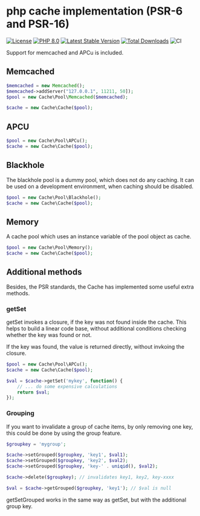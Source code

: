 # php cache implementation (PSR-6 and PSR-16)

[![License](https://img.shields.io/badge/license-BSD-blue.svg)](https://opensource.org/licenses/BSD-3-Clause)
[![PHP 8.0](https://img.shields.io/badge/php-8.0-yellow.svg)](http://www.php.net)
[![Latest Stable Version](https://img.shields.io/packagist/v/mbretter/stk-cache.svg)](https://packagist.org/packages/mbretter/stk-cache)
[![Total Downloads](https://img.shields.io/packagist/dt/mbretter/stk-cache.svg)](https://packagist.org/packages/mbretter/stk-cache)
![CI](https://github.com/mbretter/stk-cache/actions/workflows/ci.yml/badge.svg)

Support for memcached and APCu is included.

## Memcached

```php
$memcached = new Memcached();
$memcached->addServer("127.0.0.1", 11211, 50]);
$pool = new Cache\Pool\Memcached($memcached);

$cache = new Cache\Cache($pool);
```

## APCU

```php
$pool = new Cache\Pool\APCu();
$cache = new Cache\Cache($pool);
```

## Blackhole

The blackhole pool is a dummy pool, which does not do any caching. 
It can be used on a development environment, when caching should be disabled.
```php
$pool = new Cache\Pool\Blackhole();
$cache = new Cache\Cache($pool);
```

## Memory

A cache pool which uses an instance variable of the pool object as cache.

```php
$pool = new Cache\Pool\Memory();
$cache = new Cache\Cache($pool);
```

## Additional methods

Besides, the PSR standards, the Cache has implemented some useful extra methods. 

### getSet

getSet invokes a closure, if the key was not found inside the cache.
This helps to build a linear code base, without additional conditions checking whether the key was found or not.

If the key was found, the value is returned directly, without invkoing the closure.

```php
$pool = new Cache\Pool\APCu();
$cache = new Cache\Cache($pool);

$val = $cache->getSet('mykey', function() {
    // ... do some expensive calculations
    return $val;
});
```

### Grouping

If you want to invalidate a group of cache items, by only removing one key, this could be done by using the group feature.

```php
$groupkey = 'mygroup';

$cache->setGrouped($groupkey, 'key1', $val1);
$cache->setGrouped($groupkey, 'key2', $val2);
$cache->setGrouped($groupkey, 'key-' . uniqid(), $val2);

$cache->delete($groupkey); // invalidates key1, key2, key-xxxx

$val = $cache->getGrouped($groupkey, 'key1'); // $val is null
```

getSetGrouped works in the same way as getSet, but with the additional group key.

